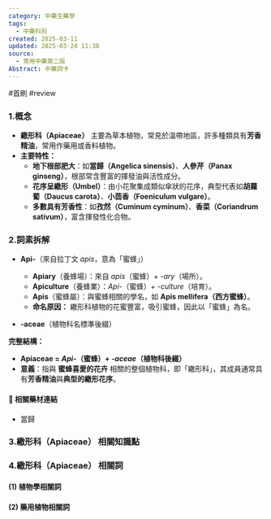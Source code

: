 ```yaml
---
category: 中藥生藥學
tags:
  - 中藥科別
created: 2025-03-11
updated: 2025-03-24 11:38
source:
  - 常用中藥第二版
Abstract: 中藥詞卡
---
```

#首刷 #review 
### 1.概念
- **繖形科（Apiaceae）** 主要為草本植物，常見於溫帶地區，許多種類具有**芳香精油**，常用作藥用或香料植物。  
- **主要特性：**  
  - **地下根部肥大**：如**當歸（Angelica sinensis）**、**人參芹（Panax ginseng）**，根部常含豐富的揮發油與活性成分。  
  - **花序呈繖形（Umbel）**：由小花聚集成類似傘狀的花序，典型代表如**胡蘿蔔（Daucus carota）**、**小茴香（Foeniculum vulgare）**。  
  - **多數具有芳香性**：如**孜然（Cuminum cyminum）**、**香菜（Coriandrum sativum）**，富含揮發性化合物。  

### 2.詞素拆解
- **Api-**（來自拉丁文 *apis*，意為「蜜蜂」）  
  - **Apiary**（養蜂場）：來自 *apis*（蜜蜂）+ *-ary*（場所）。  
  - **Apiculture**（養蜂業）：*Api-*（蜜蜂）+ *-culture*（培育）。  
  - **Apis**（蜜蜂屬）：與蜜蜂相關的學名，如 **Apis mellifera（西方蜜蜂）**。  
  - **命名原因：** 繖形科植物的花蜜豐富，吸引蜜蜂，因此以「蜜蜂」為名。  

- **-aceae**（植物科名標準後綴）  

**完整結構：**
- **Apiaceae = *Api-*（蜜蜂）+ *-aceae*（植物科後綴）**  
- **意義**：指與 **蜜蜂喜愛的花卉** 相關的整個植物科，即「繖形科」，其成員通常具有**芳香精油**與**典型的繖形花序**。  


#### 📌 相關藥材連結

- 當歸


### 3.繖形科（Apiaceae） 相關知識點



### 4.繖形科（Apiaceae） 相關詞
#### (1) 植物學相關詞




#### (2) 藥用植物相關詞

